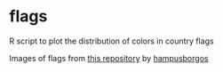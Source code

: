 
# flags

R script to plot the distribution of colors in country flags  

Images of flags from [this repository](https://github.com/hampusborgos/country-flags) by [hampusborgos](https://github.com/hampusborgos)

